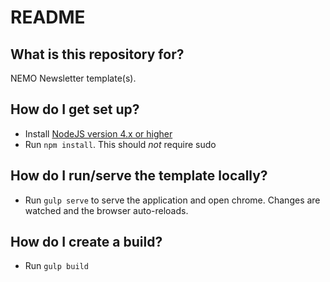 # README

## What is this repository for?

NEMO Newsletter template(s).


## How do I get set up?

* Install [NodeJS version 4.x or higher](https://nodejs.org/en/)
* Run `npm install`. This should *not* require sudo


## How do I run/serve the template locally?

* Run `gulp serve` to serve the application and open chrome. Changes are watched and the browser auto-reloads.


## How do I create a build?

* Run `gulp build`